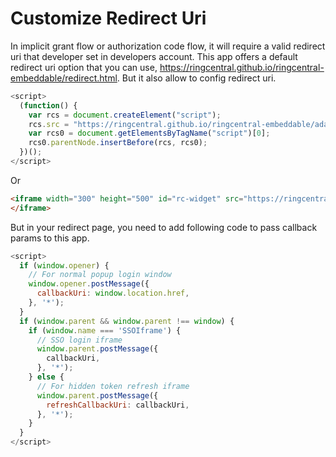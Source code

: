 # Customize Redirect Uri

In implicit grant flow or authorization code flow, it will require a valid redirect uri that developer set in developers account. This app offers a default redirect uri option that you can use, https://ringcentral.github.io/ringcentral-embeddable/redirect.html. But it also allow to config redirect uri.

```js
<script>
  (function() {
    var rcs = document.createElement("script");
    rcs.src = "https://ringcentral.github.io/ringcentral-embeddable/adapter.js?redirectUri=your_redirect_uri";
    var rcs0 = document.getElementsByTagName("script")[0];
    rcs0.parentNode.insertBefore(rcs, rcs0);
  })();
</script>
```

Or

```html
<iframe width="300" height="500" id="rc-widget" src="https://ringcentral.github.io/ringcentral-embeddable/app.html?redirectUri=your_redirect_uri">
</iframe>
```

But in your redirect page, you need to add following code to pass callback params to this app.

```js
<script>
  if (window.opener) {
    // For normal popup login window
    window.opener.postMessage({
      callbackUri: window.location.href,
    }, '*');
  }
  if (window.parent && window.parent !== window) {
    if (window.name === 'SSOIframe') {
      // SSO login iframe
      window.parent.postMessage({
        callbackUri,
      }, '*');
    } else {
      // For hidden token refresh iframe
      window.parent.postMessage({
        refreshCallbackUri: callbackUri,
      }, '*');
    }
  }
</script>
```
